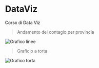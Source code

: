 # DataViz
Corso di Data Viz

> Andamento del contagio per provincia

![Grafico linee](graph1)

> Graficio a torta

![Grafico torta](graph2)
